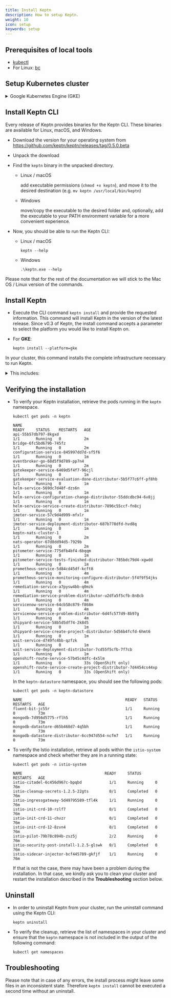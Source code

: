 ```yaml
---
title: Install Keptn
description: How to setup Keptn.
weight: 10
icon: setup
keywords: setup
---
```


## Prerequisites of local tools
- [kubectl](https://kubernetes.io/docs/tasks/tools/install-kubectl/)
- For Linux: [bc](https://www.gnu.org/software/bc/manual/html_mono/bc.html)

## Setup Kubernetes cluster
<!--
Select one of the following options:

<details><summary>Azure Kubernetes Service (AKS)</summary>
<p>

1. Install local tools
  - [az](https://docs.microsoft.com/en-us/cli/azure/install-azure-cli)

2. Create AKS cluster
  - Master version >= `1.12.x` (tested version: `1.12.8`)
  - One **B4ms** node
 
 </p>
</details>

<details><summary>Amazon Elastic Container Service (EKS)</summary>
<p>

1. Install local tools
  - [AWS CLI](https://docs.aws.amazon.com/cli/latest/userguide/cli-chap-install.html) (version >= 1.16.156)

1. Create EKS cluster on AWS
  - version >= `1.13` (tested version: `1.13`)
  - One `m5.xlarge` node
  - Sample script using [eksctl](https://eksctl.io/introduction/installation/) to create such a cluster

    ```console
    eksctl create cluster --version=1.13 --name=keptn-cluster --node-type=m5.xlarge --nodes=1 --region=eu-west-3
    ```
    In our testing we learned that the default CoreDNS that comes with certain EKS versions has a bug. In order to solve that issue we can use eksctl to update the CoreDNS service like this: 
    ```console
    eksctl utils update-coredns --name=keptn-cluster --region=eu-west-3 --approve
    ```

</p>
</details>
-->
<details><summary>Google Kubernetes Engine (GKE)</summary>
<p>

1. Install local tools
  - [gcloud](https://cloud.google.com/sdk/gcloud/)
  - [python 2.7](https://www.python.org/downloads/release/python-2716/) (required for Ubuntu 19.04)

2. Create GKE cluster
  - Master version >= `1.11.x` (tested version: `1.12.8-gke.10`)
  - One **n1-standard-4** node
  - Image type `ubuntu` or `cos` (if you plan to use Dynatrace monitoring, select `ubuntu` for a more [convenient setup](../../monitoring/dynatrace/))
  - Sample script to create such cluster (adapt the values according to your needs)

    ```console
    // set environment variables
    PROJECT=nameofgcloudproject
    CLUSTER_NAME=nameofcluster
    ZONE=us-central1-a
    REGION=us-central1
    GKE_VERSION="1.12.8-gke.10"
    ```

    ```console
    gcloud beta container --project $PROJECT clusters create $CLUSTER_NAME --zone $ZONE --no-enable-basic-auth --cluster-version $GKE_VERSION --machine-type "n1-standard-4" --image-type "UBUNTU" --disk-type "pd-standard" --disk-size "100" --metadata disable-legacy-endpoints=true --scopes "https://www.googleapis.com/auth/devstorage.read_only","https://www.googleapis.com/auth/logging.write","https://www.googleapis.com/auth/monitoring","https://www.googleapis.com/auth/servicecontrol","https://www.googleapis.com/auth/service.management.readonly","https://www.googleapis.com/auth/trace.append" --num-nodes "1" --enable-cloud-logging --enable-cloud-monitoring --no-enable-ip-alias --network "projects/$PROJECT/global/networks/default" --subnetwork "projects/$PROJECT/regions/$REGION/subnetworks/default" --addons HorizontalPodAutoscaling,HttpLoadBalancing --no-enable-autoupgrade
    ```
 </p>
</details>

<!--
<details><summary>Pivotal Container Service (PKS)</summary>
<p>

1. Install local tools
  - [pks CLI - v1.0.4](https://docs.pivotal.io/runtimes/pks/1-4/installing-pks-cli.html)

1. Create PKS cluster on GCP
  - Use the provided instructions for [Enterprise Pivotal Container Service (Enterprise PKS) installation on GCP](https://docs.pivotal.io/runtimes/pks/1-4/gcp-index.html)

  - Create a PKS cluster by using the PKS CLI and executing the following command:

    ```console
    // set environment variables
    CLUSTER_NAME=nameofcluster
    HOST_NAME=hostname
    PLAN=small
    ```

    ```console
    pks create-cluster $CLUSTER_NAME --external-hostname $HOST_NAME --plan $PLAN
    ```

* > **Note:** For the Keptn installation, the *Cluster CIDR Range* and *Services CIDR Range* are required. The values for these two properties you find in your PCF OpsManager. 

    * Login to your PCF OpsManager
    * Click on the **Enterprise PKS** tile and go to **Networking**
    * The networking configuration shows the values for the *Kubernetes Pod Network CIDR Range* (Cluster CIDR Range) and *Kubernetes Service Network CIDR Range* (Services CIDR Range).
    {{< popup_image link="./assets/cluster-services-ip.png" caption="Kubernetes Pod and Services Network CIDR Range" width="40%">}}

</p>
</details>
-->

<!--
<details><summary>OpenShift 3.11</summary>
<p>

1. Install local tools

  - [oc CLI - v3.11](https://github.com/openshift/origin/releases/tag/v3.11.0)


1. On the OpenShift master node, execute the following steps:

    - Set up the required permissions for your user:

      ```
      oc adm policy --as system:admin add-cluster-role-to-user cluster-admin <OPENSHIFT_USER_NAME>
      ```

    - Set up the required permissions for the installer pod:

      ```
      oc adm policy  add-cluster-role-to-user cluster-admin system:serviceaccount:default:default
      oc adm policy  add-cluster-role-to-user cluster-admin system:serviceaccount:kube-system:default
      ```

    - Enable admission WebHooks on your OpenShift master node:

      ```
      sudo -i
      cp -n /etc/origin/master/master-config.yaml /etc/origin/master/master-config.yaml.backup
      oc ex config patch /etc/origin/master/master-config.yaml --type=merge -p '{
        "admissionConfig": {
          "pluginConfig": {
            "ValidatingAdmissionWebhook": {
              "configuration": {
                "apiVersion": "apiserver.config.k8s.io/v1alpha1",
                "kind": "WebhookAdmission",
                "kubeConfigFile": "/dev/null"
              }
            },
            "MutatingAdmissionWebhook": {
              "configuration": {
                "apiVersion": "apiserver.config.k8s.io/v1alpha1",
                "kind": "WebhookAdmission",
                "kubeConfigFile": "/dev/null"
              }
            }
          }
        }
      }' >/etc/origin/master/master-config.yaml.patched
      if [ $? == 0 ]; then
        mv -f /etc/origin/master/master-config.yaml.patched /etc/origin/master/master-config.yaml
        /usr/local/bin/master-restart api && /usr/local/bin/master-restart controllers
      else
        exit
      fi
      ```

</p>
</details>
--> 
## Install Keptn CLI
Every release of Keptn provides binaries for the Keptn CLI. These binaries are available for Linux, macOS, and Windows.

- Download the version for your operating system from https://github.com/keptn/keptn/releases/tag/0.5.0.beta
- Unpack the download
- Find the `keptn` binary in the unpacked directory.
  - Linux / macOS
    
    add executable permissions (``chmod +x keptn``), and move it to the desired destination (e.g. `mv keptn /usr/local/bin/keptn`)

  - Windows

    move/copy the executable to the desired folder and, optionally, add the executable to your PATH environment variable for a more convenient experience.

- Now, you should be able to run the Keptn CLI: 
    - Linux / macOS
      ```console
      keptn --help
      ```
    
    - Windows
      ```console
      .\keptn.exe --help
      ```

Please note that for the rest of the documentation we will stick to the Mac OS / Linux version of the commands.

## Install Keptn

- Execute the CLI command `keptn install` and provide the requested information. This command will install Keptn in the version of the latest release. Since v0.3 of Keptn, the install command accepts a parameter to select the platform you would like to install Keptn on. <!--Currently supported platforms are Google Kubernetes Engine (GKE), OpenShift and Azure Kubernetes Services (AKS). Depending on your platform, enter the following command to start the installation:-->

<!--
  - For **AKS**:
    ```console
    keptn install --platform=aks
    ```
  
  - For **EKS**:
    ```console
    keptn install --platform=eks
    ```
-->
  - For **GKE**:
    ```console
    keptn install --platform=gke
    ```
<!--
  - For **OpenShift**:
    ```console
    keptn install --platform=openshift
    ```
-->
In your cluster, this command installs the complete infrastructure necessary to run Keptn. 
    <details><summary>This includes:</summary>
        <ul>
        <li>Istio</li>
        <li>A mongoDb database for the Keptn's log</li>
        <li>A NATS cluster</li>
        <li>The Keptn core services:</li>
            <ul>
                <li>api</li>
                <li>bridge</li>
                <li>configuration-service</li>
                <li>distributors</li>
                <li>eventbroker</li>
                <li>eventbroker</li>
                <li>gatekeeper service</li>
                <li>mongodb-datastore</li>
                <li>remediation-service</li>
                <li>shipyard-service</li>
                <li>wait-service</li>
            </ul>
        <li>The services are required to deploy artifacts and to demonstrate the self-healing use cases:</li>
            <ul>
                <li>helm-service</li>
                <li>jmeter-service</li>
                <li>gatekeeper-service</li>
                <li>pitometer-service</li>
                <li>prometheus-service</li>
                <li>servicenow-service</li>
                <li>openshift-route-service (OpenShift only)</li>
            </ul>
        </ul>
    </details>
    
<!--
## Configure a custom domain (required for EKS)
  
In case you have a custom domain or cannot use xip.io (e.g., because you are running in AWS which will create ELBs for you), there is a 
CLI command provided to configure Keptn to use your custom domain:
```console
keptn configure domain YOUR_DOMAIN
```
-->
## Verifying the installation

- To verify your Keptn installation, retrieve the pods running in the `keptn` namespace.

  ```console
  kubectl get pods -n keptn
  ```

  ```console
  NAME                                                              READY     STATUS    RESTARTS   AGE
  api-55b57db797-8kgxd                                              1/1       Running   0          2m
  bridge-6fc5bd679b-745fz                                           1/1       Running   0          2m
  configuration-service-845997dd7d-sf5f6                            1/1       Running   0          1m
  eventbroker-go-68d5f9d789-pp7n4                                   1/1       Running   0          2m
  gatekeeper-service-6469d5f4f7-96cjl                               1/1       Running   0          1m
  gatekeeper-service-evaluation-done-distributor-5b5f77c6ff-pf8hb   1/1       Running   0          1m
  helm-service-569dc7d48f-dzs6n                                     1/1       Running   0          1m
  helm-service-configuration-change-distributor-55ddcdbc94-6v8jj    1/1       Running   0          1m
  helm-service-service-create-distributor-7896c55ccf-fn8cj          1/1       Running   0          1m
  jmeter-service-57c9d4d999-mfxlr                                   1/1       Running   0          1m
  jmeter-service-deployment-distributor-687b778dfd-hvd8q            1/1       Running   0          1m
  keptn-nats-cluster-1                                              1/1       Running   0          2m
  nats-operator-67d8dd94d5-7929b                                    1/1       Running   0          2m
  pitometer-service-775dfb4bf4-6bqqm                                1/1       Running   0          1m
  pitometer-service-tests-finished-distributor-785bdc79d4-xgwdd     1/1       Running   0          1m
  prometheus-service-5d84cd45df-kcft8                               1/1       Running   0          4m
  prometheus-service-monitoring-configure-distributor-5f4f9f54jks   1/1       Running   0          4m
  remediation-service-a7pysw4bb-q0mzk                               1/1       Running   0          4m
  remediation-service-problem-distributor-u2dfa5f5cfb-8n8cb         1/1       Running   0          4m
  servicenow-service-64cb58c879-f868m                               1/1       Running   0          4m
  servicenow-service-problem-distributor-6d4fc577d9-8b97g           1/1       Running   0          4m
  shipyard-service-58b5d5df74-2k8d5                                 1/1       Running   0          1m
  shipyard-service-create-project-distributor-5d56b4fcfd-6hmt6      1/1       Running   0          1m
  wait-service-d749fc4bb-qzfzk                                      1/1       Running   0          1m
  wait-service-deployment-distributor-7cd55f5cfb-7f7cb              1/1       Running   0          1m
  openshift-route-service-57b45c4dfc-4x5lm                          1/1       Running   0          33s (OpenShift only)
  openshift-route-service-create-project-distributor-7d4454cs44xp   1/1       Running   0          33s (OpenShift only)
  ```

  In the `keptn-datastore` namespace, you should see the following pods:

  ```console
  kubectl get pods -n keptn-datastore
  ```

  ```console
  NAME                                             READY   STATUS    RESTARTS   AGE
  fluent-bit-jc55r                                 1/1     Running   0          73m
  mongodb-7d956d5775-rflh5                         1/1     Running   0          73m
  mongodb-datastore-d65b468d7-4q5bh                1/1     Running   0          73m
  mongodb-datastore-distributor-6cc947d554-ncfm7   1/1     Running   0          73m
  ```
    
- To verify the Istio installation, retrieve all pods within the `istio-system` namespace and check whether they are in a running state:
  
  ```console
  kubectl get pods -n istio-system
  ```

  ```console
  NAME                                    READY     STATUS    RESTARTS   AGE
  istio-citadel-6c456d967c-bpqbd            1/1     Running     0          76m
  istio-cleanup-secrets-1.2.5-22gts         0/1     Completed   0          76m
  istio-ingressgateway-5d49795589-tfl4k     1/1     Running     0          76m
  istio-init-crd-10-rzlf7                   0/1     Completed   0          76m
  istio-init-crd-11-chvzr                   0/1     Completed   0          76m
  istio-init-crd-12-8zvn4                   0/1     Completed   0          76m
  istio-pilot-79b78c894b-zsz5j              2/2     Running     0          76m
  istio-security-post-install-1.2.5-glswk   0/1     Completed   0          76m
  istio-sidecar-injector-bcf445789-gkfjf    1/1     Running     0          76m
  ```

  If that is not the case, there may have been a problem during the installation. In that case, we kindly ask you to clean your cluster and restart the installation described in the **Troubleshooting** section below.

## Uninstall

- In order to uninstall Keptn from your cluster, run the uninstall command using the Keptn CLI:
    ``` console
    keptn uninstall
    ``` 

 - To verify the cleanup, retrieve the list of namespaces in your cluster and ensure that the `keptn` namespace is not included in the output of the following command:

    ```console
    kubectl get namespaces
    ```

## Troubleshooting

Please note that in case of any errors, the install process might leave some files in an inconsistent state. Therefore `keptn install` cannot be executed a second time without an uninstall.
